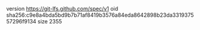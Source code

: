 version https://git-lfs.github.com/spec/v1
oid sha256:c9e8a4bda5bd9b7b71af8419b3576a84eda8642898b23da331937557296f9134
size 2355

